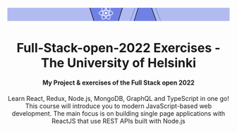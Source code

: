 ![r](assests/main-page-head.png)
<h1 align="center">Full-Stack-open-2022 Exercises - The University of Helsinki</h1>

<h4 align="center">My Project &amp; exercises of the Full Stack open 2022</h4>

<p align="center"> 
  Learn React, Redux, Node.js, MongoDB, GraphQL and TypeScript in one go! This course will introduce you to modern JavaScript-based web development. The main focus is on building single page applications with ReactJS that use REST APIs built with Node.js
  
  
  </p>





